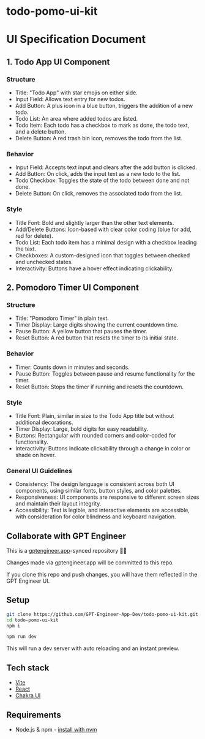 # todo-pomo-ui-kit

# UI Specification Document

## 1. Todo App UI Component

### Structure
- Title: "Todo App" with star emojis on either side.
- Input Field: Allows text entry for new todos.
- Add Button: A plus icon in a blue button, triggers the addition of a new todo.
- Todo List: An area where added todos are listed.
- Todo Item: Each todo has a checkbox to mark as done, the todo text, and a delete button.
- Delete Button: A red trash bin icon, removes the todo from the list.

### Behavior
- Input Field: Accepts text input and clears after the add button is clicked.
- Add Button: On click, adds the input text as a new todo to the list.
- Todo Checkbox: Toggles the state of the todo between done and not done.
- Delete Button: On click, removes the associated todo from the list.

### Style
- Title Font: Bold and slightly larger than the other text elements.
- Add/Delete Buttons: Icon-based with clear color coding (blue for add, red for delete).
- Todo List: Each todo item has a minimal design with a checkbox leading the text.
- Checkboxes: A custom-designed icon that toggles between checked and unchecked states.
- Interactivity: Buttons have a hover effect indicating clickability.

## 2. Pomodoro Timer UI Component

### Structure
- Title: "Pomodoro Timer" in plain text.
- Timer Display: Large digits showing the current countdown time.
- Pause Button: A yellow button that pauses the timer.
- Reset Button: A red button that resets the timer to its initial state.

### Behavior
- Timer: Counts down in minutes and seconds.
- Pause Button: Toggles between pause and resume functionality for the timer.
- Reset Button: Stops the timer if running and resets the countdown.

### Style
- Title Font: Plain, similar in size to the Todo App title but without additional decorations.
- Timer Display: Large, bold digits for easy readability.
- Buttons: Rectangular with rounded corners and color-coded for functionality.
- Interactivity: Buttons indicate clickability through a change in color or shade on hover.

### General UI Guidelines
- Consistency: The design language is consistent across both UI components, using similar fonts, button styles, and color palettes.
- Responsiveness: UI components are responsive to different screen sizes and maintain their layout integrity.
- Accessibility: Text is legible, and interactive elements are accessible, with consideration for color blindness and keyboard navigation.

## Collaborate with GPT Engineer

This is a [gptengineer.app](https://gptengineer.app)-synced repository 🌟🤖

Changes made via gptengineer.app will be committed to this repo.

If you clone this repo and push changes, you will have them reflected in the GPT Engineer UI.

## Setup

```sh
git clone https://github.com/GPT-Engineer-App-Dev/todo-pomo-ui-kit.git
cd todo-pomo-ui-kit
npm i
```

```sh
npm run dev
```

This will run a dev server with auto reloading and an instant preview.

## Tech stack

- [Vite](https://vitejs.dev/)
- [React](https://react.dev/)
- [Chakra UI](https://chakra-ui.com/)

## Requirements

- Node.js & npm - [install with nvm](https://github.com/nvm-sh/nvm#installing-and-updating)
